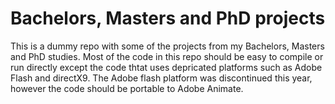 # Bachelors, Masters and PhD projects
This is a dummy repo with some of the projects from my Bachelors, Masters and PhD studies. Most of the code in this repo should be easy to compile or run directly except the code thtat uses depricated platforms such as Adobe Flash and directX9. The Adobe flash platform was discontinued this year, however the code should be  portable to Adobe Animate.
